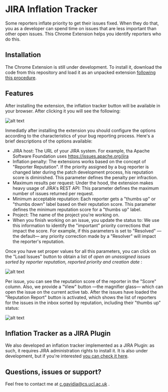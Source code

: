# JIRA Inflation Tracker
Some reporters inflate priority to get their issues fixed. When they do that, you as a developer can spend time on issues that are less important than other open issues. This Chrome Extension helps you identify reporters who do this.

## Installation
The Chrome Extension is still under development. To install it, download the code from this repository and load it as an unpacked extension [following this procedure](https://developer.chrome.com/extensions/getstarted#unpacked). 

## Features
After installing the extension, the inflation tracker button will be available in your browser. After clicking it you will see the following:

![alt text](https://github.com/cptanalatriste/inflation-tracker-extension/blob/master/img/screenshots/start.PNG?raw=true "Extension start")

Inmediatly after installing the extension you should configure the options according to the characteristics of your bug reporting process. Here's a brief descriptions of the options available:

* JIRA host: The URL of your JIRA system. For example, tha Apache Software Foundation uses https://issues.apache.org/jira 
* Inflation penalty: The extensions works based on the concept of "Reporter Reputation". If the priority assigned by a bug reporter is changed later during the patch development process, his reputation score is diminished. This parameter defines the penalty per infraction.
* Maximum results per request: Under the hood, the extension makes heavy usage of JIRA's REST API: This parameter defines the maximum number of issues returned per request.
* Minimum acceptable reputation: Each reporter gets a "thumbs up" or "thumbs down" label based on their reputation score. This parameter defines the minimum reputation score for a "thumbs up" label.
* Project: The name of the project you're working on.
* When you finish working on an issue, you update the status to: We use this information to identify the "important" priority corrections that impact the score. For example, if this parameters is set to "Resolved" —the default— any priority correction made by a "Resolver" will impact the reporter's reputation.

Once you have set proper values for all this parameters, you can click on the "Load Issues" button to obtain a list of *open an unassigned issues sorted by reporter reputation, reported priority and creation date* :

![alt text](https://github.com/cptanalatriste/inflation-tracker-extension/blob/master/img/screenshots/issues.PNG?raw=true "Issues Loaded")

Per issue, you can see the reputation score of the reporter in the "Score" column. Also, we provide a "View" button —the magnifier glass— which can open the issue on the current active tab. After the issues have loaded the "Reputation Report" button is activated, which shows the list of reporters for the issues in the inbox sorted by reputation, including their "thumbs up" status:

![alt text](https://github.com/cptanalatriste/inflation-tracker-extension/blob/master/img/screenshots/reporters.PNG?raw=true "Reputation Report")


## Inflation Tracker as a JIRA Plugin
We also developed an inflation tracker implemented as a JIRA Plugin: as such, it requires JIRA administration rights to install it. It is also under development, but if you're interested [you can check it here](https://github.com/cptanalatriste/inflation-tracker).


## Questions, issues or support?
Feel free to contact me at c.gavidia@cs.ucl.ac.uk .



